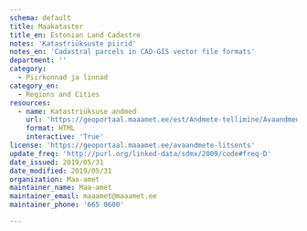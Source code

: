 ```yaml
---
schema: default
title: Maakataster 
title_en: Estonian Land Cadastre
notes: 'Katastriüksuste piirid'
notes_en: 'Cadastral parcels in CAD-GIS vector file formats'
department: ''
category:
  - Piirkonnad ja linnad
category_en:
  - Regions and Cities
resources:
  - name: Katastriüksuse andmed
    url: 'https://geoportaal.maaamet.ee/est/Andmete-tellimine/Avaandmed/Katastriuksuse-andmed-p610.html'
    format: HTML
    interactive: 'True'
license: 'https://geoportaal.maaamet.ee/avaandmete-litsents'
update_freq: 'http://purl.org/linked-data/sdmx/2009/code#freq-D'
date_issued: 2019/05/31
date_modified: 2019/05/31
organization: Maa-amet
maintainer_name: Maa-amet
maintainer_email: maaamet@maaamet.ee
maintainer_phone: '665 0600'

---
```


